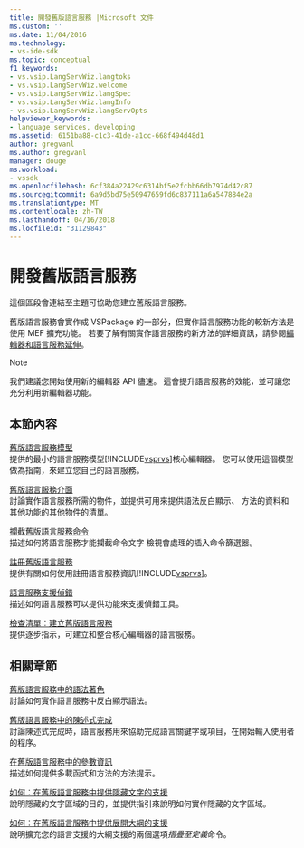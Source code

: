 ```yaml
---
title: 開發舊版語言服務 |Microsoft 文件
ms.custom: ''
ms.date: 11/04/2016
ms.technology:
- vs-ide-sdk
ms.topic: conceptual
f1_keywords:
- vs.vsip.LangServWiz.langtoks
- vs.vsip.LangServWiz.welcome
- vs.vsip.LangServWiz.langSpec
- vs.vsip.LangServWiz.langInfo
- vs.vsip.LangServWiz.langServOpts
helpviewer_keywords:
- language services, developing
ms.assetid: 6151ba88-c1c3-41de-a1cc-668f494d48d1
author: gregvanl
ms.author: gregvanl
manager: douge
ms.workload:
- vssdk
ms.openlocfilehash: 6cf384a22429c6314bf5e2fcbb66db7974d42c87
ms.sourcegitcommit: 6a9d5bd75e50947659fd6c837111a6a547884e2a
ms.translationtype: MT
ms.contentlocale: zh-TW
ms.lasthandoff: 04/16/2018
ms.locfileid: "31129843"
---
```

# <a name="developing-a-legacy-language-service"></a>開發舊版語言服務
這個區段會連結至主題可協助您建立舊版語言服務。  
  
 舊版語言服務會實作成 VSPackage 的一部分，但實作語言服務功能的較新方法是使用 MEF 擴充功能。 若要了解有關實作語言服務的新方法的詳細資訊，請參閱[編輯器和語言服務延伸](../../extensibility/editor-and-language-service-extensions.md)。  
  
> [!NOTE]
>  我們建議您開始使用新的編輯器 API 儘速。 這會提升語言服務的效能，並可讓您充分利用新編輯器功能。  
  
## <a name="in-this-section"></a>本節內容  
 [舊版語言服務模型](../../extensibility/internals/model-of-a-legacy-language-service.md)  
 提供的最小的語言服務模型[!INCLUDE[vsprvs](../../code-quality/includes/vsprvs_md.md)]核心編輯器。 您可以使用這個模型做為指南，來建立您自己的語言服務。  
  
 [舊版語言服務介面](../../extensibility/internals/legacy-language-service-interfaces.md)  
 討論實作語言服務所需的物件，並提供可用來提供語法反白顯示、 方法的資料和其他功能的其他物件的清單。  
  
 [攔截舊版語言服務命令](../../extensibility/internals/intercepting-legacy-language-service-commands.md)  
 描述如何將語言服務才能攔截命令文字 檢視會處理的插入命令篩選器。  
  
 [註冊舊版語言服務](../../extensibility/internals/registering-a-legacy-language-service2.md)  
 提供有關如何使用註冊語言服務資訊[!INCLUDE[vsprvs](../../code-quality/includes/vsprvs_md.md)]。  
  
 [語言服務支援偵錯](../../extensibility/internals/language-service-support-for-debugging.md)  
 描述如何語言服務可以提供功能來支援偵錯工具。  
  
 [檢查清單︰建立舊版語言服務](../../extensibility/internals/checklist-creating-a-legacy-language-service.md)  
 提供逐步指示，可建立和整合核心編輯器的語言服務。  
  
## <a name="related-sections"></a>相關章節  
 [舊版語言服務中的語法著色](../../extensibility/internals/syntax-coloring-in-a-legacy-language-service.md)  
 討論如何實作語言服務中反白顯示語法。  
  
 [舊版語言服務中的陳述式完成](../../extensibility/internals/statement-completion-in-a-legacy-language-service.md)  
 討論陳述式完成時，語言服務用來協助完成語言關鍵字或項目，在開始輸入使用者的程序。  
  
 [在舊版語言服務中的參數資訊](../../extensibility/internals/parameter-info-in-a-legacy-language-service1.md)  
 描述如何提供多載函式和方法的方法提示。  
  
 [如何︰在舊版語言服務中提供隱藏文字的支援](../../extensibility/internals/how-to-provide-hidden-text-support-in-a-legacy-language-service.md)  
 說明隱藏的文字區域的目的，並提供指引來說明如何實作隱藏的文字區域。  
  
 [如何︰在舊版語言服務中提供展開大綱的支援](../../extensibility/internals/how-to-provide-expanded-outlining-support-in-a-legacy-language-service.md)  
 說明擴充您的語言支援的大綱支援的兩個選項*摺疊至定義*命令。